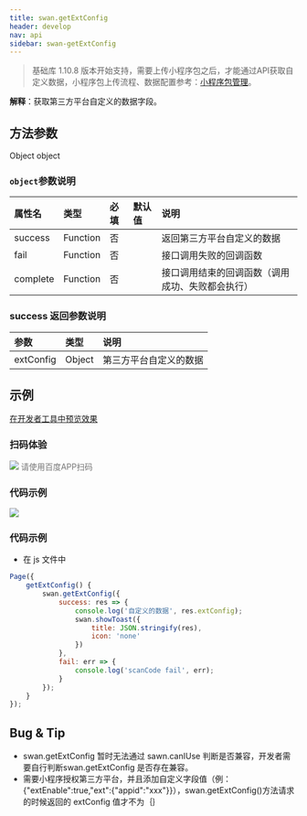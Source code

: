 ```yaml
---
title: swan.getExtConfig
header: develop
nav: api
sidebar: swan-getExtConfig
---
```



>基础库 1.10.8 版本开始支持，需要上传小程序包之后，才能通过API获取自定义数据，小程序包上传流程、数据配置参考：[小程序包管理](https://smartprogram.baidu.com/docs/third/apppage/)。


**解释**：获取第三方平台自定义的数据字段。

 
## 方法参数 

Object object

### `object`参数说明  

|属性名 |类型  |必填 | 默认值 |说明|
|:---- |:---- |:---- |:----|:----|
|success| Function |   否 | | 返回第三方平台自定义的数据|
|fail  |  Function |   否  | |接口调用失败的回调函数|
|complete   | Function   | 否 | |  接口调用结束的回调函数（调用成功、失败都会执行）|

### success 返回参数说明  

|参数 | 类型 | 说明|
|:---- | :---- | :---- | 
|extConfig |  Object | 第三方平台自定义的数据 |
## 示例

<a href="swanide://fragment/8193f2d5f3f69834261c1809c72c36071574154522656" title="在开发者工具中预览效果" target="_self">在开发者工具中预览效果</a>



### 扫码体验

<div class='scan-code-container'>
    <img src="https://b.bdstatic.com/miniapp/assets/images/doc_demo/pages_getExtConfig.png" class="demo-qrcode-image" />
    <font color=#777 12px>请使用百度APP扫码</font>
</div>


###  代码示例 


<div class="m-doc-custom-examples">
    <div class="m-doc-custom-examples-correct">
        <img src="https://b.bdstatic.com/miniapp/images/getExtConfig1.gif">
    </div>
    <div class="m-doc-custom-examples-correct">
        <img src=" ">
    </div>
    <div class="m-doc-custom-examples-correct">
        <img src=" ">
    </div>     
</div>

### 代码示例 


* 在 js 文件中

```js
Page({
    getExtConfig() {
        swan.getExtConfig({
            success: res => {
                console.log('自定义的数据', res.extConfig);
                swan.showToast({
                    title: JSON.stringify(res),
                    icon: 'none'
                })
            },
            fail: err => {
                console.log('scanCode fail', err);
            }
        });
    }
});
```



## Bug & Tip 

* swan.getExtConfig 暂时无法通过 sawn.canIUse 判断是否兼容，开发者需要自行判断swan.getExtConfig 是否存在兼容。
* 需要小程序授权第三方平台，并且添加自定义字段值（例：{"extEnable":true,"ext":{"appid":"xxx"}}），swan.getExtConfig()方法请求的时候返回的 extConfig 值才不为｛｝

